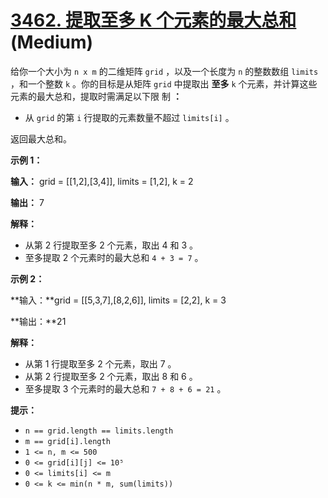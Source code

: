 # [3462. 提取至多 K 个元素的最大总和][link] (Medium)

[link]: https://leetcode.cn/problems/maximum-sum-with-at-most-k-elements/

给你一个大小为 `n x m` 的二维矩阵 `grid` ，以及一个长度为 `n` 的整数数组 `limits` ，和一个整数 `k` 
。你的目标是从矩阵 `grid` 中提取出 **至多** `k` 个元素，并计算这些元素的最大总和，提取时需满足以下限
制 **：**

- 从 `grid` 的第 `i` 行提取的元素数量不超过 `limits[i]` 。

返回最大总和。

**示例 1：**

**输入：** grid = \[\[1,2\],\[3,4\]\], limits = \[1,2\], k = 2

**输出：** 7

**解释：**

- 从第 2 行提取至多 2 个元素，取出 4 和 3 。
- 至多提取 2 个元素时的最大总和 `4 + 3 = 7` 。

**示例 2：**

**输入：**grid = \[\[5,3,7\],\[8,2,6\]\], limits = \[2,2\], k = 3

**输出：**21

**解释：**

- 从第 1 行提取至多 2 个元素，取出 7 。
- 从第 2 行提取至多 2 个元素，取出 8 和 6 。
- 至多提取 3 个元素时的最大总和 `7 + 8 + 6 = 21` 。

**提示：**

- `n == grid.length == limits.length`
- `m == grid[i].length`
- `1 <= n, m <= 500`
- `0 <= grid[i][j] <= 10⁵`
- `0 <= limits[i] <= m`
- `0 <= k <= min(n * m, sum(limits))`
